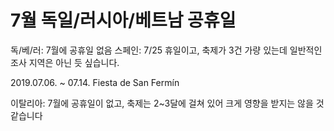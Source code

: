 # 7월 독일/러시아/베트남 공휴일


독/베/러: 7월에 공휴일 없음
스페인: 
7/25 휴일이고, 축제가 3건 가량 있는데 일반적인 조사 지역은 아닌 듯 싶습니다.

2019.07.06. ~ 07.14.        Fiesta de San Fermín

이탈리아:
7월에 공휴일이 없고, 축제는 2~3달에 걸쳐 있어 크게 영향을 받지는 않을 것 같습니다